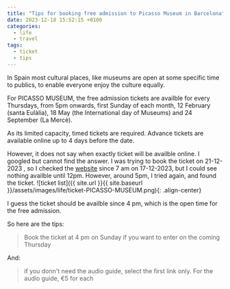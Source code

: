 ```yaml
---
title: "Tips for booking free admission to Picasso Museum in Barcelona"
date: 2023-12-18 15:52:15 +0100
categories:
  - life
  - travel
tags:
  - ticket
  - tips
---
```


In Spain most cultural places, like museums are open at some specific time to publics, to enable everyone enjoy the culture equally.

For PICASSO MUSEUM, the free admission tickets are availble for every Thursdays, from 5pm onwards, first Sunday of each month, 12 February (santa Eulàlia), 18 May (the International day of Museums) and 24 September (La Mercè). 

As its limited capacity, timed tickets are required. Advance tickets are available online up to 4 days before the date. 

However, it does not say when exactly ticket will be availble online. I googled but cannot find the answer.
I was trying to book the ticket on 21-12-2023 , so I checked the [website][kramdown hp] since 7 am on 17-12-2023, but I could see nothing availble until 12pm. However, around 5pm, I tried again, and found the ticket.
![ticket list]({{ site.url }}{{ site.baseurl }}/assets/images/life/ticket-PICASSO-MUSEUM.png){: .align-center}

I guess the ticket should be availble since 4 pm, which is the open time for the free admission.

So here are the tips:
> Book the ticket at 4 pm on Sunday if you want to enter on the coming Thursday

And:
> if you donn't need the audio guide, select the first link only. For the audio guide,  €5 for each

[kramdown hp]: https://entrades.eicub.net:8443/muslinkIII/venda/index.jsp?lang=3&nom_cache=PICASSO&property=PICASSO&grupActiv=1#close

